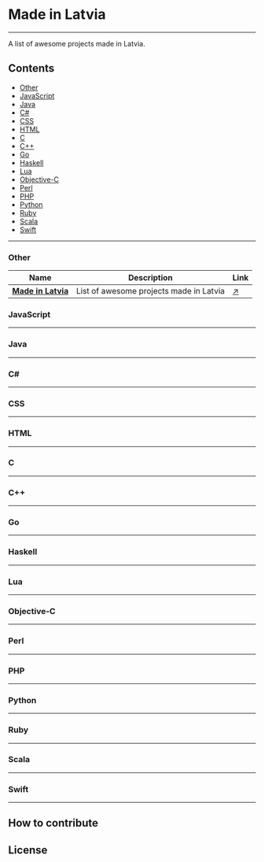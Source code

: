 # Made in Latvia

____

A list of awesome projects made in Latvia.

## Contents

 - [Other](#other)
 - [JavaScript](#javascript)
 - [Java](#java)
 - [C#](#csharp)
 - [CSS](#css)
 - [HTML](#html)
 - [C](#c)
 - [C++](#cpp)
 - [Go](#go)
 - [Haskell](#haskell)
 - [Lua](#lua)
 - [Objective-C](#objective-c)
 - [Perl](#perl)
 - [PHP](#php)
 - [Python](#python)
 - [Ruby](#ruby)
 - [Scala](#scala)
 - [Swift](#swift)

___

### <a name="other"></a> Other

Name | Description | Link
 --- | --- | ---
 [**Made in Latvia**](https://github.com/ummahusla/Made-in-Latvia) | List of awesome projects made in Latvia | [:arrow_upper_right:](https://github.com/ummahusla/Made-in-Latvia)

### <a name="javascript"></a> JavaScript

___

### <a name="java"></a> Java

___

### <a name="csharp"></a> C# #

___

### <a name="css"></a> CSS

___

### <a name="html"></a> HTML

___

### <a name="c"></a> C

___

### <a name="cpp"></a> C++

___

### <a name="go"></a> Go

___

### <a name="haskell"></a> Haskell

___

### <a name="lua"></a> Lua

___

### <a name="objective-c"></a> Objective-C

___

### <a name="perl"></a> Perl

___

### <a name="php"></a> PHP

___

### <a name="python"></a> Python

___

### <a name="ruby"></a> Ruby

___

### <a name="scala"></a> Scala

___

### <a name="swift"></a> Swift

___


## How to contribute

## License
